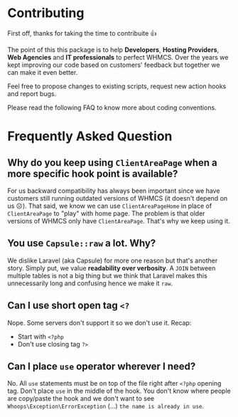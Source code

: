 # Contributing

First off, thanks for taking the time to contribuite 👍

The point of this this package is to help **Developers**, **Hosting Providers**, **Web Agencies** and **IT professionals** to perfect WHMCS. Over the years we kept improving our code based on customers' feedback but together we can make it even better.

Feel free to propose changes to existing scripts, request new action hooks and report bugs.

Please read the following FAQ to know more about coding conventions.

# Frequently Asked Question

## Why do you keep using `ClientAreaPage` when a more specific hook point is available?

For us backward compatibility has always been important since we have customers still running outdated versions of WHMCS (it doesn't depend on us ☹️). That said, we know we can use `ClientAreaPageHome` in place of `ClientAreaPage` to "play" with home page. The problem is that older versions of WHMCS only have `ClientAreaPage`. That's why we keep using it.

## You use `Capsule::raw` a lot. Why?

We dislike Laravel (aka Capsule) for more one reason but that's another story. Simply put, we value **readability over verbosity**. A `JOIN` between multiple tables is not a big thing but we think that Laravel makes this unnecessarily long and confusing hence we make it `raw`.

## Can I use short open tag `<?`

Nope. Some servers don't support it so we don't use it. Recap:

* Start with `<?php`
* Don't use closing tag `?>`

## Can I place `use` operator wherever I need?

No. All `use` statements must be on top of the file right after `<?php` opening tag. Don't place `use` in the middle of the hook. You don't know where people are copy/paste the hook and we don't want to see `Whoops\Exception\ErrorException` (...) `the name is already in use`.
